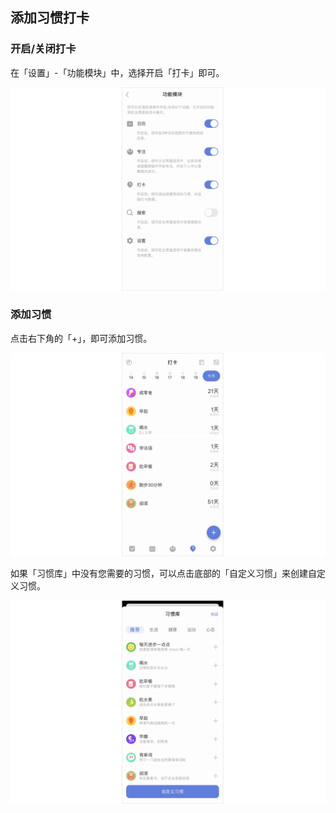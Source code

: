 ## 添加习惯打卡

### 开启/关闭打卡

在「设置」-「功能模块」中，选择开启「打卡」即可。

![](../../images/ios/8.png)


### 添加习惯

点击右下角的「+」，即可添加习惯。

![](../../images/ios/73.png)

如果「习惯库」中没有您需要的习惯，可以点击底部的「自定义习惯」来创建自定义习惯。

![](../../images/ios/23.png)




